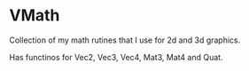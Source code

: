 # VMath

Collection of my math rutines that I use for 2d and 3d graphics.

Has functinos for Vec2, Vec3, Vec4, Mat3, Mat4 and Quat.